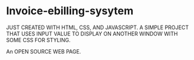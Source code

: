 # Invoice-ebilling-sysytem


JUST CREATED WITH HTML, CSS, AND JAVASCRIPT. A SIMPLE PROJECT THAT USES INPUT VALUE TO DISPLAY ON ANOTHER WINDOW WITH SOME CSS FOR STYLING.


An OPEN SOURCE WEB PAGE.
